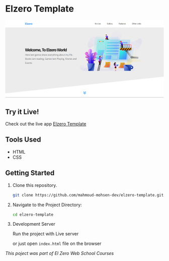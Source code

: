 # Elzero Template

<img src='./images/elzero-template-preview.png'></img>

## Try it Live!

Check out the live app [Elzero Template](https://elzero-template-demo.vercel.app/)

## Tools Used

-   HTML
-   CSS

## Getting Started

1. Clone this repository.

    ```bash
    git clone https://github.com/mahmoud-mohsen-dev/elzero-template.git
    ```

2. Navigate to the Project Directory:

    ```bash
    cd elzero-template
    ```

3. Development Server

    Run the project with Live server

    or just open `index.html` file on the browser

_This poject was part of El Zero Web School Courses_

